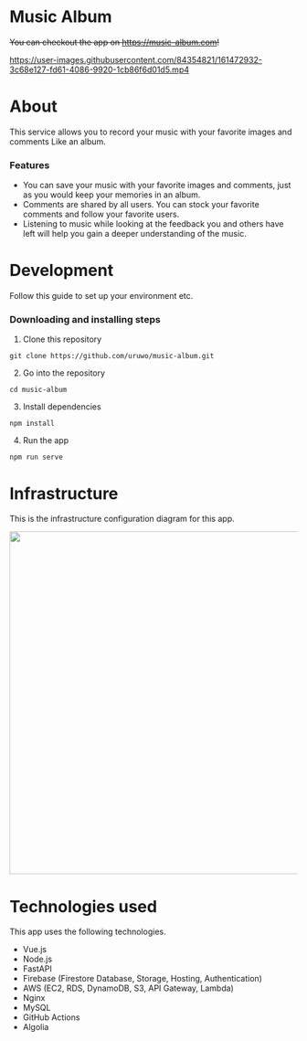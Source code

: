# Music Album
~~You can checkout the app on https://music-album.com!~~

https://user-images.githubusercontent.com/84354821/161472932-3c68e127-fd61-4086-9920-1cb86f6d01d5.mp4

# About
This service allows you to record your music with your favorite images and comments Like an album.
### Features
* You can save your music with your favorite images and comments, just as you would keep your memories in an album.
* Comments are shared by all users. You can stock your favorite comments and follow your favorite users.
* Listening to music while looking at the feedback you and others have left will help you gain a deeper understanding of the music.

# Development
Follow this guide to set up your environment etc.
### Downloading and installing steps
1. Clone this repository
```
git clone https://github.com/uruwo/music-album.git
```
2. Go into the repository
```
cd music-album
```
3. Install dependencies
```
npm install
```
4. Run the app
```
npm run serve
```

# Infrastructure
This is the infrastructure configuration diagram for this app.

<img width="600" src="https://user-images.githubusercontent.com/84354821/162356323-df9a40a2-a314-4d95-828b-5e68c73d2380.png">

# Technologies used
This app uses the following technologies.
* Vue.js
* Node.js
* FastAPI
* Firebase (Firestore Database, Storage, Hosting, Authentication)
* AWS (EC2, RDS, DynamoDB, S3, API Gateway, Lambda)
* Nginx
* MySQL
* GitHub Actions
* Algolia
